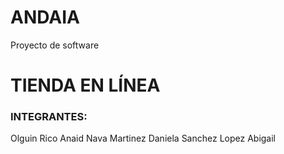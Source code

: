 # ANDAIA
Proyecto de software
# TIENDA EN LÍNEA
### INTEGRANTES:
Olguin Rico Anaid
Nava Martinez Daniela
Sanchez Lopez Abigail
